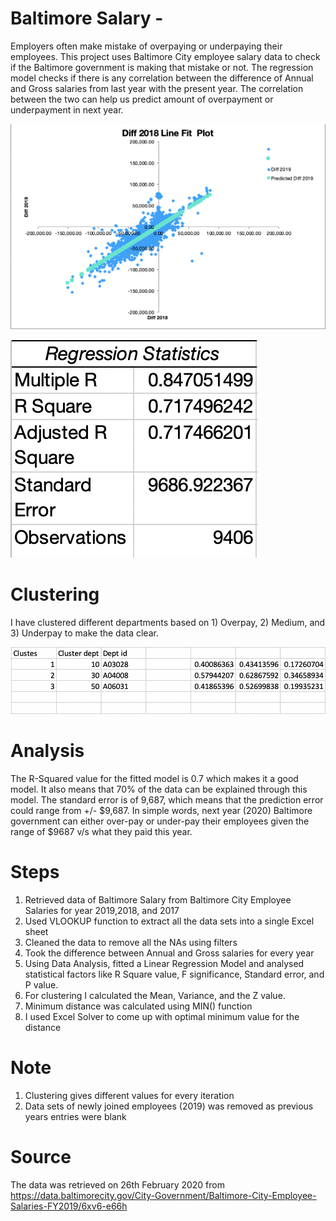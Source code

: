 # Baltimore Salary -

Employers often make mistake of overpaying or underpaying their employees. This project uses Baltimore City employee salary data to check if the Baltimore government is making that mistake or not. The regression model checks if there is any correlation between the difference of Annual and Gross salaries from last year with the present year.
The correlation between the two can help us predict amount of overpayment or underpayment in next year. 

![](https://github.com/yash0602/Linear-Regression-/blob/master/p.png)

![](https://github.com/yash0602/Linear-Regression-/blob/master/r.png)

# Clustering 

I have clustered different departments based on 1) Overpay, 2) Medium, and 3) Underpay to make the data clear.

![](https://github.com/yash0602/Linear-Regression-/blob/master/an.png)

# Analysis 
The R-Squared value for the fitted model is 0.7 which makes it a good model. It also means that 70% of the data can be explained through this model. The standard error is of 9,687, which means that the prediction error could range from +/- $9,687. In simple words, next year (2020) Baltimore government can either over-pay or under-pay their employees given the range of $9687 v/s what they paid this year. 

# Steps 
1. Retrieved data of Baltimore Salary from Baltimore City Employee Salaries for year 2019,2018, and 2017
2. Used VLOOKUP function to extract all the data sets into a single Excel sheet 
3. Cleaned the data to remove all the NAs using filters 
4. Took the difference between Annual and Gross salaries for every year
5. Using Data Analysis, fitted a Linear Regression Model and analysed statistical factors like R Square value, F significance, Standard error, and P value.
6. For clustering I calculated the Mean, Variance, and the Z value.
7. Minimum distance was calculated using MIN() function 
8. I used Excel Solver to come up with optimal minimum value for the distance 

# Note 
1. Clustering gives different values for every iteration 
2. Data sets of newly joined employees (2019) was removed as previous years entries were blank

# Source 

The data was retrieved on 26th February 2020 from https://data.baltimorecity.gov/City-Government/Baltimore-City-Employee-Salaries-FY2019/6xv6-e66h
